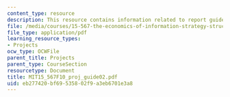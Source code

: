 ```yaml
---
content_type: resource
description: This resource contains information related to report guidelines.
file: /media/courses/15-567-the-economics-of-information-strategy-structure-and-pricing-fall-2010/eb277420bf69535802f9a3eb6701e3a8_MIT15_567F10_proj_guide02.pdf
file_type: application/pdf
learning_resource_types:
- Projects
ocw_type: OCWFile
parent_title: Projects
parent_type: CourseSection
resourcetype: Document
title: MIT15_567F10_proj_guide02.pdf
uid: eb277420-bf69-5358-02f9-a3eb6701e3a8
---
```

